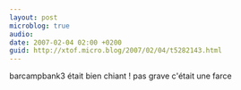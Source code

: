 ```yaml
---
layout: post
microblog: true
audio: 
date: 2007-02-04 02:00 +0200
guid: http://xtof.micro.blog/2007/02/04/t5282143.html
---
```

barcampbank3 était bien chiant ! pas grave c'était une farce 
